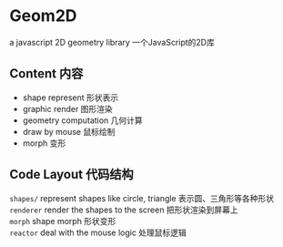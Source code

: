 Geom2D
======

a javascript 2D geometry library 一个JavaScript的2D库


## Content 内容

- shape represent 形状表示
- graphic render 图形渲染
- geometry computation 几何计算
- draw by mouse 鼠标绘制
- morph 变形

## Code Layout 代码结构

`shapes/` represent shapes like circle, triangle 表示圆、三角形等各种形状  
`renderer` render the shapes to the screen 把形状渲染到屏幕上  
`morph` shape morph 形状变形  
`reactor` deal with the mouse logic 处理鼠标逻辑  
